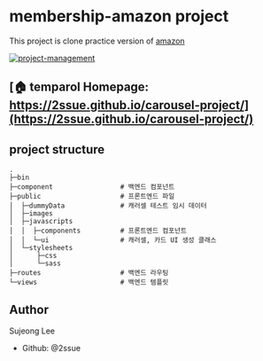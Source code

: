 # membership-amazon project

This project is clone practice version of [amazon](https://www.amazon.com/amazonprime?_encoding=UTF8&*Version*=1&*entries*=0)

<a href="https://github.com/2ssue/membership-amazon/wiki">
<img alt="project-management" src="https://img.shields.io/badge/project--management-wiki-blue" target="_blank" />
</a>

## [🏠 temparol Homepage: https://2ssue.github.io/carousel-project/](https://2ssue.github.io/carousel-project/)

## project structure
```
.
├─bin
├─component                 # 백엔드 컴포넌트
├─public                    # 프론트엔드 파일
│  ├─dummyData              # 캐러셀 테스트 임시 데이터
│  ├─images                 
│  ├─javascripts
│  │  ├─components          # 프론트엔드 컴포넌트
│  │  └─ui                  # 캐러셀, 카드 UI 생성 클래스
│  └─stylesheets
│      ├─css
│      └─sass
├─routes                    # 백엔드 라우팅
└─views                     # 백엔드 템플릿
```

## Author

Sujeong Lee
- Github: @2ssue